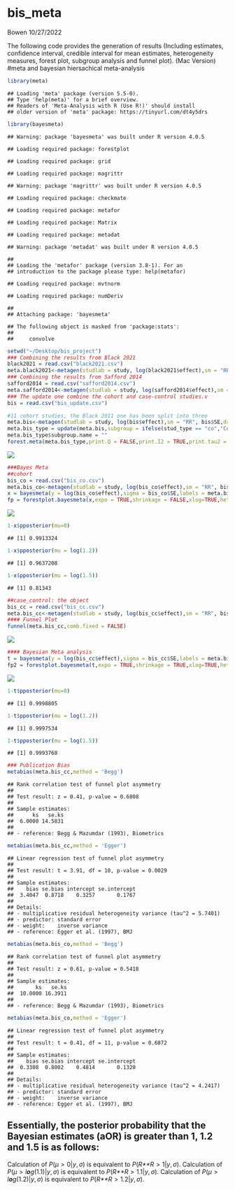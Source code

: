 bis\_meta
================
Bowen
10/27/2022

The following code provides the generation of results (Including estimates, confidence interval, credible interval for mean estimates, heterogeneity measures, forest plot, subgroup analysis and funnel plot). (Mac Version) \#meta and bayesian hiersachical meta-analysis

``` r
library(meta)
```

    ## Loading 'meta' package (version 5.5-0).
    ## Type 'help(meta)' for a brief overview.
    ## Readers of 'Meta-Analysis with R (Use R!)' should install
    ## older version of 'meta' package: https://tinyurl.com/dt4y5drs

``` r
library(bayesmeta)
```

    ## Warning: package 'bayesmeta' was built under R version 4.0.5

    ## Loading required package: forestplot

    ## Loading required package: grid

    ## Loading required package: magrittr

    ## Warning: package 'magrittr' was built under R version 4.0.5

    ## Loading required package: checkmate

    ## Loading required package: metafor

    ## Loading required package: Matrix

    ## Loading required package: metadat

    ## Warning: package 'metadat' was built under R version 4.0.5

    ## 
    ## Loading the 'metafor' package (version 3.8-1). For an
    ## introduction to the package please type: help(metafor)

    ## Loading required package: mvtnorm

    ## Loading required package: numDeriv

    ## 
    ## Attaching package: 'bayesmeta'

    ## The following object is masked from 'package:stats':
    ## 
    ##     convolve

``` r
setwd("~/Desktop/bis_project")
### Combining the results from Black 2021
black2021 = read.csv("black2021.csv")
meta.black2021<-metagen(studlab = study, log(black2021$effect),sm = "RR", black2021$SE,data = black2021)
### Combining the results from Safford 2014
safford2014 = read.csv("safford2014.csv")
meta.safford2014<-metagen(studlab = study, log(safford2014$effect),sm = "RR", safford2014$SE,data = safford2014)
### The update one combine the cohort and case-control studies.v
bis = read.csv("bis_update.csv")

#11 cohort studies, the Black 2011 one has been split into three
meta.bis<-metagen(studlab = study, log(bis$effect),sm = "RR", bis$SE,data = bis)
meta.bis_type = update(meta.bis,subgroup = ifelse(stud_type == "co","Cohort","Case-control"))
meta.bis_type$subgroup.name = ""
forest.meta(meta.bis_type,print.Q = FALSE,print.I2 = TRUE,print.tau2 = FALSE,print.pval.Q = TRUE,sortvar = bis$year,leftcols = c("studlab"),rightcols=c("effect", "ci"),,smlab = NULL,rightlabs=c("Effect Size","95% CI"),comb.fixed = FALSE,overall.hetstat = FALSE,test.subgroup.common = FALSE,test.subgroup.random = FALSE,common = FALSE)
```

![](bis_files/figure-markdown_github/meta-analysis-1.png)

``` r
###Bayes Meta
##cohort
bis_co = read.csv("bis_co.csv")
meta.bis_co<-metagen(studlab = study, log(bis_co$effect),sm = "RR", bis_co$SE,data = bis_co)
x = bayesmeta(y = log(bis_co$effect),sigma = bis_co$SE,labels = meta.bis_co$studlab)
fp = forestplot.bayesmeta(x,expo = TRUE,shrinkage = FALSE,xlog=TRUE,heterogeneity = FALSE)
```

![](bis_files/figure-markdown_github/meta-analysis-2.png)

``` r
1-x$pposterior(mu=0) 
```

    ## [1] 0.9913324

``` r
1-x$pposterior(mu = log(1.2)) 
```

    ## [1] 0.9637208

``` r
1-x$pposterior(mu = log(1.5)) 
```

    ## [1] 0.81343

``` r
##case_control: the object
bis_cc = read.csv("bis_cc.csv")
meta.bis_cc<-metagen(studlab = study, log(bis_cc$effect),sm = "RR", bis_cc$SE,data = bis_cc)
#### Funnel Plot
funnel(meta.bis_cc,comb.fixed = FALSE)
```

![](bis_files/figure-markdown_github/meta-analysis-3.png)

``` r
#### Bayesian Meta analysis
t = bayesmeta(y = log(bis_cc$effect),sigma = bis_cc$SE,labels = meta.bis_cc$studlab)
fp2 = forestplot.bayesmeta(t,expo = TRUE,shrinkage = TRUE,xlog=TRUE,heterogeneity = FALSE,prediction = FALSE)
```

![](bis_files/figure-markdown_github/meta-analysis-4.png)

``` r
1-t$pposterior(mu=0) 
```

    ## [1] 0.9998805

``` r
1-t$pposterior(mu = log(1.2)) 
```

    ## [1] 0.9997534

``` r
1-t$pposterior(mu = log(1.5)) 
```

    ## [1] 0.9993768

``` r
### Publication Bias
metabias(meta.bis_cc,method = 'Begg')
```

    ## Rank correlation test of funnel plot asymmetry
    ## 
    ## Test result: z = 0.41, p-value = 0.6808
    ## 
    ## Sample estimates:
    ##      ks   se.ks
    ##  6.0000 14.5831
    ## 
    ## - reference: Begg & Mazumdar (1993), Biometrics

``` r
metabias(meta.bis_cc,method = 'Egger')
```

    ## Linear regression test of funnel plot asymmetry
    ## 
    ## Test result: t = 3.91, df = 10, p-value = 0.0029
    ## 
    ## Sample estimates:
    ##    bias se.bias intercept se.intercept
    ##  3.4047  0.8718    0.3257       0.1767
    ## 
    ## Details:
    ## - multiplicative residual heterogeneity variance (tau^2 = 5.7401)
    ## - predictor: standard error
    ## - weight:    inverse variance
    ## - reference: Egger et al. (1997), BMJ

``` r
metabias(meta.bis_co,method = 'Begg')
```

    ## Rank correlation test of funnel plot asymmetry
    ## 
    ## Test result: z = 0.61, p-value = 0.5418
    ## 
    ## Sample estimates:
    ##       ks   se.ks
    ##  10.0000 16.3911
    ## 
    ## - reference: Begg & Mazumdar (1993), Biometrics

``` r
metabias(meta.bis_co,method = 'Egger')
```

    ## Linear regression test of funnel plot asymmetry
    ## 
    ## Test result: t = 0.41, df = 11, p-value = 0.6872
    ## 
    ## Sample estimates:
    ##    bias se.bias intercept se.intercept
    ##  0.3308  0.8002    0.4814       0.1320
    ## 
    ## Details:
    ## - multiplicative residual heterogeneity variance (tau^2 = 4.2417)
    ## - predictor: standard error
    ## - weight:    inverse variance
    ## - reference: Egger et al. (1997), BMJ

## Essentially, the posterior probability that the Bayesian estimates (aOR) is greater than 1, 1.2 and 1.5 is as follows:

Calculation of *P*(*μ* &gt; 0|*y*, *σ*) is equivalent to *P*(*R**R* &gt; 1|*y*, *σ*). Calculation of *P*(*μ* &gt; *l**o**g*(1.1)|*y*, *σ*) is equivalent to *P*(*R**R* &gt; 1.1|*y*, *σ*). Calculation of *P*(*μ* &gt; *l**o**g*(1.2)|*y*, *σ*) is equivalent to *P*(*R**R* &gt; 1.2|*y*, *σ*).
